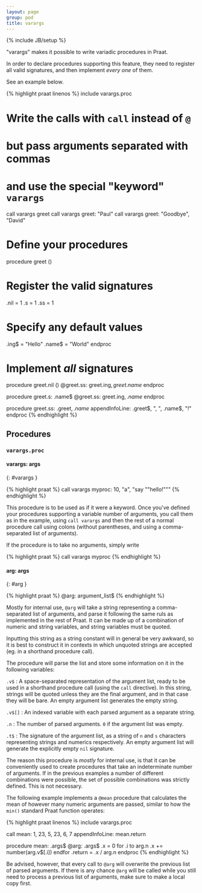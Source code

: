 ```yaml
---
layout: page
group: pod
title: varargs
---
```

{% include JB/setup %}

"varargs" makes it possible to write variadic procedures in Praat.

In order to declare procedures supporting this feature, they need
to register all valid signatures, and then implement _every one_ of them.

See an example below.

{% highlight praat linenos %}
include varargs.proc

# Write the calls with `call` instead of `@`
# but pass arguments separated with commas
# and use the special "keyword" `varargs`
call varargs greet
call varargs greet: "Paul"
call varargs greet: "Goodbye", "David"

# Define your procedures
procedure greet ()
  # Register the valid signatures
  .nil = 1
  .s   = 1
  .ss  = 1

  # Specify any default values
  .ing$  = "Hello"
  .name$ = "World"
endproc

# Implement _all_ signatures
procedure greet.nil ()
  @greet.ss: greet.ing$, greet.name$
endproc

procedure greet.s: .name$
  @greet.ss: greet.ing$, .name$
endproc

procedure greet.ss: .greet$, .name$
  appendInfoLine: .greet$, ", ", .name$, "!"
endproc
{% endhighlight %}

## Procedures

### `varargs.proc`

#### varargs: args
{: #varargs }

{% highlight praat %}
call varargs myproc: 10, "a", "say ""hello!"""
{% endhighlight %}

This procedure is to be used as if it were a keyword. Once you've defined
your procedures supporting a variable number of arguments, you call them
as in the example, using `call varargs` and then the rest of a normal
procedure call using colons (without parentheses, and using a comma-separated
list of arguments).

If the procedure is to take no arguments, simply write

{% highlight praat %}
call varargs myproc
{% endhighlight %}

#### arg: args
{: #arg }

{% highlight praat %}
@arg: argument_list$
{% endhighlight %}

Mostly for internal use, `@arg` will take a string representing a comma-separated
list of arguments, and parse it following the same ruls as implemented in the
rest of Praat. It can be made up of a combination of numeric and string variables,
and string variables must be quoted.

Inputting this string as a string constant will in general be very awkward, so
it is best to construct it in contexts in which unquoted strings are accepted
(eg. in a shorthand procedure call).

The procedure will parse the list and store some information on it in the
following variables:

`.v$`
  : A space-separated representation of the argument list, ready to be used in
    a shorthand procedure call (using the `call` directive). In this string,
    strings will be quoted unless they are the final argument, and in that case
    they will be bare. An empty argument list generates the empty string.

`.v$[]`
  : An indexed variable with each parsed argument as a separate string.

`.n`
  : The number of parsed arguments. `0` if the argument list was empty.

`.t$`
  : The signature of the argument list, as a string of `n` and `s` characters
    representing strings and numerics respectively. An empty argument list will
    generate the explicitly empty `nil` signature.

The reason this procedure is _mostly_ for internal use, is that it can be
conveniently used to create procedures that take an indeterminate number of
arguments. If in the previous examples a number of different combinations were 
possible, the set of possible combinations was strictly defined. This is not
necessary.

The following example implements a `@mean` procedure that calculates the 
mean of however many numeric arguments are passed, similar to how the `min()`
standard Praat function operates:

{% highlight praat linenos %}
include varargs.proc

call mean: 1, 23, 5, 23, 6, 7
appendInfoLine: mean.return

procedure mean: .args$
  @arg: .args$
  .x = 0
  for .i to arg.n
    .x += number(arg.v$[.i])
  endfor
  .return = .x / arg.n
endproc
{% endhighlight %}

Be advised, however, that every call to `@arg` will overwrite the previous
list of parsed arguments. If there is any chance `@arg` will be called while 
you still need to process a previous list of arguments, make sure to make a
local copy first.

